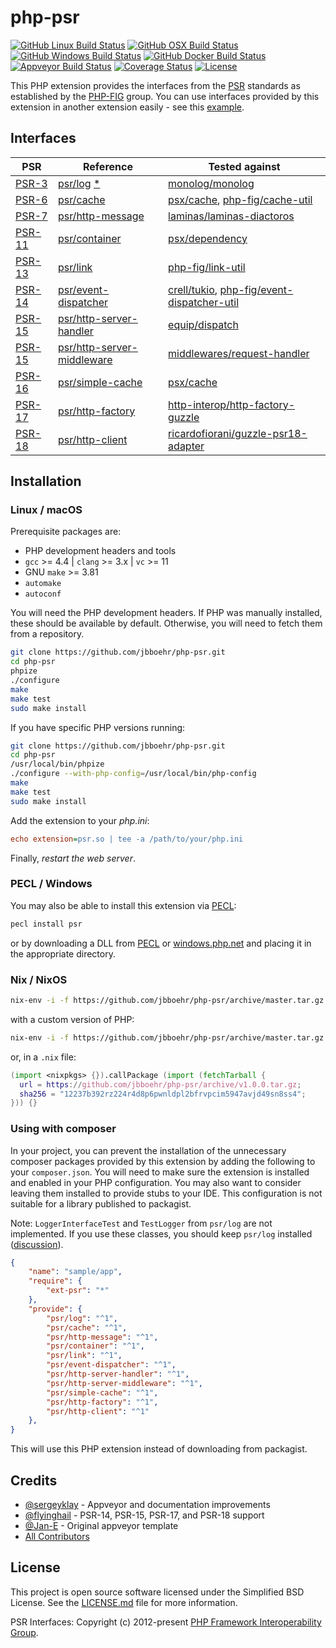 
# php-psr

[![GitHub Linux Build Status](https://github.com/jbboehr/php-psr/workflows/linux/badge.svg)](https://github.com/jbboehr/php-psr/actions?query=workflow%3Alinux)
[![GitHub OSX Build Status](https://github.com/jbboehr/php-psr/workflows/osx/badge.svg)](https://github.com/jbboehr/php-psr/actions?query=workflow%3Aosx)
[![GitHub Windows Build Status](https://github.com/jbboehr/php-psr/workflows/windows/badge.svg)](https://github.com/jbboehr/php-psr/actions?query=workflow%3Awindows)
[![GitHub Docker Build Status](https://github.com/jbboehr/php-psr/workflows/docker/badge.svg)](https://github.com/jbboehr/php-psr/actions?query=workflow%3Adocker)
[![Appveyor Build Status][:badge-appveyor:]][:build-appveyor:]
[![Coverage Status][:badge-coveralls:]][:build-coveralls:]
[![License][:badge-license:]][:ext-license:]



This PHP extension provides the interfaces from the [PSR][:psr-fig:] standards as established by the [PHP-FIG][:php-fig:] group.
You can use interfaces provided by this extension in another extension easily - see this [example][:example:].

## Interfaces

| PSR | Reference | Tested against |
| --- | --- | --- |
| [PSR-3] | [psr/log] [*](#psrlogunimpl) | [monolog/monolog] |
| [PSR-6] | [psr/cache] | [psx/cache], [php-fig/cache-util] |
| [PSR-7] | [psr/http-message] | [laminas/laminas-diactoros] |
| [PSR-11] | [psr/container] | [psx/dependency] |
| [PSR-13] | [psr/link] | [php-fig/link-util] |
| [PSR-14] | [psr/event-dispatcher] | [crell/tukio], [php-fig/event-dispatcher-util] |
| [PSR-15] | [psr/http-server-handler] | [equip/dispatch] |
| [PSR-15] | [psr/http-server-middleware] | [middlewares/request-handler] |
| [PSR-16] | [psr/simple-cache] | [psx/cache] |
| [PSR-17] | [psr/http-factory] | [http-interop/http-factory-guzzle] |
| [PSR-18] | [psr/http-client] | [ricardofiorani/guzzle-psr18-adapter] |

## Installation

### Linux / macOS

Prerequisite packages are:

- PHP development headers and tools
- `gcc` >= 4.4 | `clang` >= 3.x | `vc` >= 11
- GNU `make` >= 3.81
- `automake`
- `autoconf`

You will need the PHP development headers. If PHP was manually installed, these should be available by default. Otherwise, you will need to fetch them from a repository.

```bash
git clone https://github.com/jbboehr/php-psr.git
cd php-psr
phpize
./configure
make
make test
sudo make install
```

If you have specific PHP versions running:

```bash
git clone https://github.com/jbboehr/php-psr.git
cd php-psr
/usr/local/bin/phpize
./configure --with-php-config=/usr/local/bin/php-config
make
make test
sudo make install
```

Add the extension to your *php.ini*:

```ini
echo extension=psr.so | tee -a /path/to/your/php.ini
```

Finally, _restart the web server_.

### PECL / Windows

You may also be able to install this extension via [PECL][:pecl-psr:]:

```bash
pecl install psr
```

or by downloading a DLL from [PECL][:pecl-psr:] or [windows.php.net][:windows-psr:] and placing it in the appropriate directory.

### Nix / NixOS

```bash
nix-env -i -f https://github.com/jbboehr/php-psr/archive/master.tar.gz
```

with a custom version of PHP:

```bash
nix-env -i -f https://github.com/jbboehr/php-psr/archive/master.tar.gz --arg php '(import <nixpkgs> {}).php71'
```

or, in a `.nix` file:

```nix
(import <nixpkgs> {}).callPackage (import (fetchTarball {
  url = https://github.com/jbboehr/php-psr/archive/v1.0.0.tar.gz;
  sha256 = "12237b392rz224r4d8p6pwnldpl2bfrvpcim5947avjd49sn8ss4";
})) {}
```

### Using with composer

In your project, you can prevent the installation of the unnecessary composer packages provided by this extension by adding the following to your `composer.json`. You will need to make sure the extension is installed and enabled in your PHP configuration. You may also want to consider leaving them installed to provide stubs to your IDE. This configuration is not suitable for a library published to packagist.

<a name="psrlogunimpl">Note:</a> `LoggerInterfaceTest` and `TestLogger` from `psr/log` are not implemented. If you use these classes, you should keep `psr/log` installed ([discussion](https://github.com/jbboehr/php-psr/issues/57)).

```json
{
    "name": "sample/app",
    "require": {
        "ext-psr": "*"
    },
    "provide": {
        "psr/log": "^1",
        "psr/cache": "^1",
        "psr/http-message": "^1",
        "psr/container": "^1",
        "psr/link": "^1",
        "psr/event-dispatcher": "^1",
        "psr/http-server-handler": "^1",
        "psr/http-server-middleware": "^1",
        "psr/simple-cache": "^1",
        "psr/http-factory": "^1",
        "psr/http-client": "^1"
    },
}
```

This will use this PHP extension instead of downloading from packagist.

## Credits

* [@sergeyklay][:github-sergeyklay:] - Appveyor and documentation improvements
* [@flyinghail][:github-flyinghail:] - PSR-14, PSR-15, PSR-17, and PSR-18 support
* [@Jan-E][:github-jan-e:] - Original appveyor template
* [All Contributors](https://github.com/jbboehr/php-psr/graphs/contributors)

## License

This project is open source software licensed under the Simplified BSD License.
See the [LICENSE.md][:ext-license:] file for more information.

PSR Interfaces: Copyright (c) 2012-present [PHP Framework Interoperability Group][:php-fig:].

[:psr-fig:]: https://www.php-fig.org/psr
[:php-fig:]: https://www.php-fig.org
[:pecl-psr:]: https://pecl.php.net/package/psr
[:badge-appveyor:]: https://ci.appveyor.com/api/projects/status/x1ymkqggy1mkl0ux/branch/master?svg=true
[:badge-coveralls:]: https://coveralls.io/repos/jbboehr/php-psr/badge.svg?branch=master&service=github
[:badge-license:]: https://img.shields.io/badge/license-BSD-brightgreen.svg
[:build-appveyor:]: https://ci.appveyor.com/project/jbboehr/php-psr/branch/master
[:build-coveralls:]: https://coveralls.io/github/jbboehr/php-psr?branch=master
[:ext-license:]: https://github.com/jbboehr/php-psr/blob/master/LICENSE.md
[:example:]: https://github.com/jbboehr/php-handlebars/blob/v0.7.1/impl.c#L213-L215
[:windows-psr:]: http://windows.php.net/downloads/pecl/releases/psr/

[PSR-3]: http://www.php-fig.org/psr/psr-3
[PSR-6]: https://www.php-fig.org/psr/psr-6
[PSR-7]: https://www.php-fig.org/psr/psr-7
[PSR-11]: https://www.php-fig.org/psr/psr-11
[PSR-13]: https://www.php-fig.org/psr/psr-13
[PSR-14]: http://www.php-fig.org/psr/psr-14
[PSR-15]: http://www.php-fig.org/psr/psr-15
[PSR-16]: https://www.php-fig.org/psr/psr-16
[PSR-17]: https://www.php-fig.org/psr/psr-17
[PSR-18]: https://www.php-fig.org/psr/psr-18

[psr/log]: https://github.com/php-fig/log
[psr/cache]: https://github.com/php-fig/cache
[psr/http-message]: https://github.com/php-fig/http-message
[psr/container]: https://github.com/php-fig/container
[psr/link]: https://github.com/php-fig/link
[psr/simple-cache]: https://github.com/php-fig/simple-cache
[psr/http-server-handler]: https://github.com/php-fig/http-server-handler
[psr/http-server-middleware]: https://github.com/php-fig/http-server-middleware
[psr/http-factory]: https://github.com/php-fig/http-factory
[psr/http-client]: https://github.com/php-fig/http-client
[psr/event-dispatcher]: https://github.com/php-fig/event-dispatcher

[equip/dispatch]: https://github.com/equip/dispatch
[middlewares/request-handler]: https://github.com/middlewares/request-handler
[http-interop/http-factory-guzzle]: https://github.com/http-interop/http-factory-guzzle
[ricardofiorani/guzzle-psr18-adapter]: https://github.com/ricardofiorani/guzzle-psr18-adapter
[monolog/monolog]: https://github.com/Seldaek/monolog
[psx/cache]: https://github.com/apioo/psx-cache
[psx/dependency]: https://github.com/apioo/psx-dependency
[php-fig/link-util]: https://github.com/php-fig/link-util
[crell/tukio]: https://github.com/Crell/Tukio.git
[php-fig/event-dispatcher-util]: https://github.com/php-fig/event-dispatcher-util
[php-fig/cache-util]: https://github.com/php-fig/cache-util
[laminas/laminas-diactoros]: https://github.com/laminas/laminas-diactoros
[php-fig/event-dispatcher-util]: https://github.com/php-fig/event-dispatcher-util

[:github-sergeyklay:]: https://github.com/sergeyklay
[:github-jan-e:]: https://github.com/Jan-E
[:github-flyinghail:]: https://github.com/flyinghail
